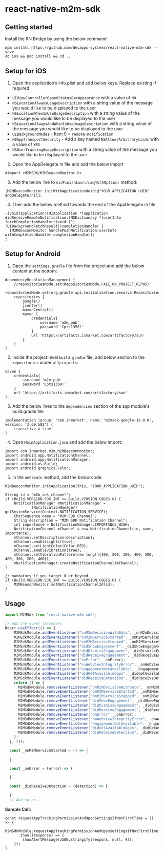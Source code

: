 # react-native-m2m-sdk

## Getting started

Install the RN Bridge by using the below command

```
npm install https://github.com/devapps-systems/react-native-m2m-sdk --save
cd ios && pod install && cd ..
```


## Setup for iOS

1. Open the application’s info.plist and add below keys. Replace existing if required

- `UIViewControllerBasedStatusBarAppearance` with a value of `NO`
- `NSLocationAlwaysUsageDescription` with a string value of the message you would like to be displayed to the user
- `NSLocationWhenInUseUsageDescription` with a string value of the message you would like to be displayed to the user
- `NSLocationAlwaysAndWhenInUseUsageDescription` with a string value of the message you would like to be displayed to the user
- `UIBackgroundModes` - Item 0 = `remote-notification`
- `NSAppTransportSecurity` - Add a key named `NSAllowsArbitraryLoads` with a value of `YES`
- `NSUserTrackingUsageDescription` with a string value of the message you would like to be displayed to the user

2. Open the AppDelegate.m file and add the below import
```
#import <M2MSDK/M2MBeaconMonitor.h>
```

3. Add the below line to `didFinishLaunchingWithOptions` method:

```
[M2MBeaconMonitor initWithApplicationUuid:@"YOUR_APPLICATION_UUID" andDelegate:nil];
```

4. Then add the below method towards the end of the AppDelegate.m file

```
-(void)application:(UIApplication *)application didReceiveRemoteNotification:(NSDictionary *)userInfo fetchCompletionHandler:(void (^)(UIBackgroundFetchResult))completionHandler {
  [M2MBeaconMonitor handlePushNotification:userInfo withCompletionHandler:completionHandler];
}
```

## Setup for Android 

1. Open the `settings.gradle` file from the project and add the below content at the bottom:
```
dependencyResolutionManagement {
    //repositoriesMode.set(RepositoriesMode.FAIL_ON_PROJECT_REPOS)
    repositoriesMode.set(org.gradle.api.initialization.resolve.RepositoriesMode.PREFER_PROJECT)
    repositories {
        google()
        jcenter()
        mavenCentral()
        maven {
            credentials{
                username 'm2m_pub'
                password 'Cpts1350!'
            }
            url 'https://artifacts.inmarket.com/artifactory/sun'
        }
    }
}
```

2. Inside the project level `build.gradle` file, add below section to the `repositories` under `allprojects`:
```
maven {
    credentials{
        username 'm2m_pub'
        password 'Cpts1350!'
    }
    url 'https://artifacts.inmarket.com/artifactory/sun'
}
```

3. Add the below lines to the `dependencies` section of the app module's build.gradle file
```
implementation (group: 'com.inmarket', name: 'm2msdk-google-18.0.0', version: '3.69.582') {
    transitive = true
}
```

4. Open `MainApplication.java` and add the below import:
```
import com.inmarket.m2m.M2MBeaconMonitor;
import android.app.NotificationChannel;
import android.app.NotificationManager;
import android.os.Build;
import android.graphics.Color;
```

5. In the `onCreate` method, add the below code:
```
M2MBeaconMonitor.initApplication(this, "YOUR_APPLICATION_UUID");

String id = "m2m_sdk_channel";
if (Build.VERSION.SDK_INT >= Build.VERSION_CODES.O) {
    NotificationManager mNotificationManager =
            (NotificationManager) getSystemService(Context.NOTIFICATION_SERVICE);
    CharSequence name = "M2M SDK Channel";
    String description = "M2M SDK Notification Channel";
    int importance = NotificationManager.IMPORTANCE_HIGH;
    NotificationChannel mChannel = new NotificationChannel(id, name, importance);
    mChannel.setDescription(description);
    mChannel.enableLights(true);
    mChannel.setLightColor(Color.RED);
    mChannel.enableVibration(true);
    mChannel.setVibrationPattern(new long[]{100, 200, 300, 400, 500, 400, 300, 200, 400});
    mNotificationManager.createNotificationChannel(mChannel);
}

// mandatory if you target O or beyond
if (Build.VERSION.SDK_INT >= Build.VERSION_CODES.O) {
    M2MBeaconMonitor.setNotificationChannelId(id);
}
```


## Usage
```javascript
import M2MSdk from 'react-native-m2m-sdk';

// Add the event listeners
React.useEffect(() => {
    M2MSdkModule.addEventListener("onM2mDecisionWithData", _onM2mDecisionWithData);
    M2MSdkModule.addEventListener("onM2MServiceStarted", _onM2MServiceStarted);
    M2MSdkModule.addEventListener("onM2MServiceStopped", _onM2MServiceStopped);
    M2MSdkModule.addEventListener("didShowEngagement", _didShowEngagement);
    M2MSdkModule.addEventListener("didDismissEngagement", _didDismissEngagement);
    M2MSdkModule.addEventListener("didReceiveEngagement", _didReceiveEngagement);
    M2MSdkModule.addEventListener("onError", _onError);
    M2MSdkModule.addEventListener("onWebViewIntegrityError", _onWebViewIntegrityError);
    M2MSdkModule.addEventListener("engagementNotAvailable", _engagementNotAvailable);
    M2MSdkModule.addEventListener("didGetAvailableOpps", _didGetAvailableOpps);
    M2MSdkModule.addEventListener("didReceiveDetection", _didReceiveDetection);
    return () => {
      M2MSdkModule.removeEventListener("onM2mDecisionWithData", _onM2mDecisionWithData);
      M2MSdkModule.removeEventListener("onM2MServiceStarted", _onM2MServiceStarted);
      M2MSdkModule.removeEventListener("onM2MServiceStopped", _onM2MServiceStopped);
      M2MSdkModule.removeEventListener("didShowEngagement", _didShowEngagement);
      M2MSdkModule.removeEventListener("didDismissEngagement", _didDismissEngagement);
      M2MSdkModule.removeEventListener("didReceiveEngagement", _didReceiveEngagement);
      M2MSdkModule.removeEventListener("onError", _onError);
      M2MSdkModule.removeEventListener("onWebViewIntegrityError", _onWebViewIntegrityError);
      M2MSdkModule.removeEventListener("engagementNotAvailable", _engagementNotAvailable);
      M2MSdkModule.removeEventListener("didGetAvailableOpps", _didGetAvailableOpps);
      M2MSdkModule.removeEventListener("didReceiveDetection", _didReceiveDetection);
    };
  }, []);

  const _onM2MServiceStarted = () => {
    
  }

  const _onError = (error) => {
    
  }

  const _didReceiveDetection = (detection) => {
    
  }
  // And so on...
```

**Sample Call:**
```
const requestAppTrackingPermissionAndOpenSettingsIfNotFirstTime = () => {
    M2MSdkModule.requestAppTrackingPermissionAndOpenSettingsIfNotFirstTime(true)
      .then((response) => {
        showAlertMessage(JSON.stringify(respons, null, 4));
    });
}
```

